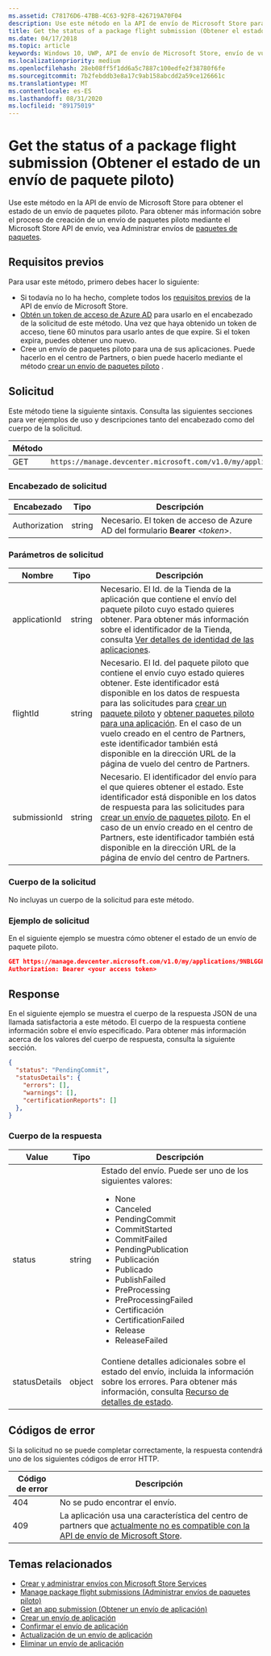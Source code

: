 ```yaml
---
ms.assetid: C78176D6-47BB-4C63-92F8-426719A70F04
description: Use este método en la API de envío de Microsoft Store para obtener el estado de un envío de paquetes piloto.
title: Get the status of a package flight submission (Obtener el estado de un envío de paquete piloto)
ms.date: 04/17/2018
ms.topic: article
keywords: Windows 10, UWP, API de envío de Microsoft Store, envío de vuelos, estado
ms.localizationpriority: medium
ms.openlocfilehash: 28eb08ff5f1dd6a5c7887c100edfe2f38780f6fe
ms.sourcegitcommit: 7b2febddb3e8a17c9ab158abcdd2a59ce126661c
ms.translationtype: MT
ms.contentlocale: es-ES
ms.lasthandoff: 08/31/2020
ms.locfileid: "89175019"
---
```

# <a name="get-the-status-of-a-package-flight-submission"></a>Get the status of a package flight submission (Obtener el estado de un envío de paquete piloto)

Use este método en la API de envío de Microsoft Store para obtener el estado de un envío de paquetes piloto. Para obtener más información sobre el proceso de creación de un envío de paquetes piloto mediante el Microsoft Store API de envío, vea Administrar envíos de [paquetes de paquetes](manage-flight-submissions.md).

## <a name="prerequisites"></a>Requisitos previos

Para usar este método, primero debes hacer lo siguiente:

* Si todavía no lo ha hecho, complete todos los [requisitos previos](create-and-manage-submissions-using-windows-store-services.md#prerequisites) de la API de envío de Microsoft Store.
* [Obtén un token de acceso de Azure AD](create-and-manage-submissions-using-windows-store-services.md#obtain-an-azure-ad-access-token) para usarlo en el encabezado de la solicitud de este método. Una vez que haya obtenido un token de acceso, tiene 60 minutos para usarlo antes de que expire. Si el token expira, puedes obtener uno nuevo.
* Cree un envío de paquetes piloto para una de sus aplicaciones. Puede hacerlo en el centro de Partners, o bien puede hacerlo mediante el método [crear un envío de paquetes piloto](create-a-flight-submission.md) .

## <a name="request"></a>Solicitud

Este método tiene la siguiente sintaxis. Consulta las siguientes secciones para ver ejemplos de uso y descripciones tanto del encabezado como del cuerpo de la solicitud.

| Método | URI de solicitud                                                      |
|--------|------------------------------------------------------------------|
| GET   | `https://manage.devcenter.microsoft.com/v1.0/my/applications/{applicationId}/flights/{flightId}/submissions/{submissionId}/status` |


### <a name="request-header"></a>Encabezado de solicitud

| Encabezado        | Tipo   | Descripción                                                                 |
|---------------|--------|-----------------------------------------------------------------------------|
| Authorization | string | Necesario. El token de acceso de Azure AD del formulario **Bearer** &lt;*token*&gt;. |


### <a name="request-parameters"></a>Parámetros de solicitud

| Nombre        | Tipo   | Descripción                                                                 |
|---------------|--------|-----------------------------------------------------------------------------|
| applicationId | string | Necesario. El Id. de la Tienda de la aplicación que contiene el envío del paquete piloto cuyo estado quieres obtener. Para obtener más información sobre el identificador de la Tienda, consulta [Ver detalles de identidad de las aplicaciones](../publish/view-app-identity-details.md).  |
| flightId | string | Necesario. El Id. del paquete piloto que contiene el envío cuyo estado quieres obtener. Este identificador está disponible en los datos de respuesta para las solicitudes para [crear un paquete piloto](create-a-flight.md) y [obtener paquetes piloto para una aplicación](get-flights-for-an-app.md). En el caso de un vuelo creado en el centro de Partners, este identificador también está disponible en la dirección URL de la página de vuelo del centro de Partners.  |
| submissionId | string | Necesario. El identificador del envío para el que quieres obtener el estado. Este identificador está disponible en los datos de respuesta para las solicitudes para [crear un envío de paquetes piloto](create-a-flight-submission.md). En el caso de un envío creado en el centro de Partners, este identificador también está disponible en la dirección URL de la página de envío del centro de Partners.  |


### <a name="request-body"></a>Cuerpo de la solicitud

No incluyas un cuerpo de la solicitud para este método.

### <a name="request-example"></a>Ejemplo de solicitud

En el siguiente ejemplo se muestra cómo obtener el estado de un envío de paquete piloto.

```json
GET https://manage.devcenter.microsoft.com/v1.0/my/applications/9NBLGGH4R315/flights/43e448df-97c9-4a43-a0bc-2a445e736bcd/submissions/1152921504621243649/status HTTP/1.1
Authorization: Bearer <your access token>
```

## <a name="response"></a>Response

En el siguiente ejemplo se muestra el cuerpo de la respuesta JSON de una llamada satisfactoria a este método. El cuerpo de la respuesta contiene información sobre el envío especificado. Para obtener más información acerca de los valores del cuerpo de respuesta, consulta la siguiente sección.

```json
{
  "status": "PendingCommit",
  "statusDetails": {
    "errors": [],
    "warnings": [],
    "certificationReports": []
  },
}
```

### <a name="response-body"></a>Cuerpo de la respuesta

| Value      | Tipo   | Descripción                                                                                                                                                                                                                                                                         |
|------------|--------|----------------------------------------------------------------------------------------------------------------------------------------------------------------------------------------------------------------------------------------------------------------------------------------|
| status           | string  | Estado del envío. Puede ser uno de los siguientes valores: <ul><li>None</li><li>Canceled</li><li>PendingCommit</li><li>CommitStarted</li><li>CommitFailed</li><li>PendingPublication</li><li>Publicación</li><li>Publicado</li><li>PublishFailed</li><li>PreProcessing</li><li>PreProcessingFailed</li><li>Certificación</li><li>CertificationFailed</li><li>Release</li><li>ReleaseFailed</li></ul>   |
| statusDetails           | object  |  Contiene detalles adicionales sobre el estado del envío, incluida la información sobre los errores. Para obtener más información, consulta [Recurso de detalles de estado](manage-flight-submissions.md#status-details-object). |


## <a name="error-codes"></a>Códigos de error

Si la solicitud no se puede completar correctamente, la respuesta contendrá uno de los siguientes códigos de error HTTP.

| Código de error |  Descripción   |
|--------|------------------|
| 404  | No se pudo encontrar el envío. |
| 409  | La aplicación usa una característica del centro de partners que [actualmente no es compatible con la API de envío de Microsoft Store](create-and-manage-submissions-using-windows-store-services.md#not_supported).  |


## <a name="related-topics"></a>Temas relacionados

* [Crear y administrar envíos con Microsoft Store Services](create-and-manage-submissions-using-windows-store-services.md)
* [Manage package flight submissions (Administrar envíos de paquetes piloto)](manage-flight-submissions.md)
* [Get an app submission (Obtener un envío de aplicación)](get-an-app-submission.md)
* [Crear un envío de aplicación](create-an-app-submission.md)
* [Confirmar el envío de aplicación](commit-an-app-submission.md)
* [Actualización de un envío de aplicación](update-an-app-submission.md)
* [Eliminar un envío de aplicación](delete-an-app-submission.md)
